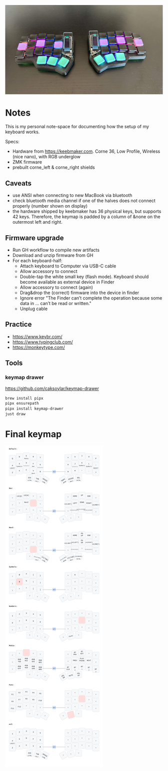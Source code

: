![](corne.jpg)

# Notes

This is my personal note-space for documenting how the setup of my keyboard works.

Specs:

- Hardware from https://keebmaker.com. Corne 36, Low Profile, Wireless (nice nano), with RGB underglow
- ZMK firmware
- prebuilt corne_left & corne_right shields

## Caveats

- use ANSI when connecting to new MacBook via bluetooth
- check bluetooth media channel if one of the halves does not connect properly (number shown on display)
- the hardware shipped by keebmaker has 36 physical keys, but supports 42 keys.
  Therefore, the keymap is padded by a column of &none on the outermost left and right.

## Firmware upgrade

- Run GH workflow to compile new artifacts
- Download and unzip firmware from GH
- For each keyboard-half:
    - Attach keyboard to Computer via USB-C cable
    - Allow accessory to connect
    - Double-tap the white small key (flash mode). Keyboard should become available as external device in Finder
    - Allow accessory to connect (again)
    - Drag&drop the (correct) firmware into the device in finder
    - Ignore error "The Finder can’t complete the operation because some data in ... can’t be read or written."
    - Unplug cable

## Practice

- https://www.keybr.com/
- https://www.typingclub.com/
- https://monkeytype.com/

## Tools

### keymap drawer

https://github.com/caksoylar/keymap-drawer

```zsh
brew install pipx
pipx ensurepath
pipx install keymap-drawer
just draw
```

# Final keymap

![./keymap.svg](./keymap.svg)

